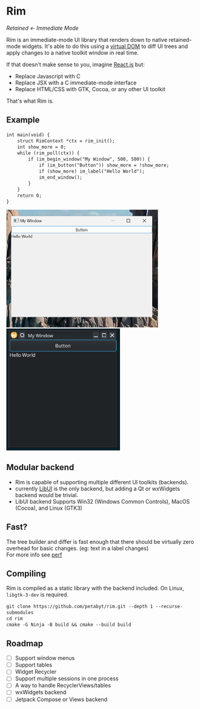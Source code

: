 # Rim
*Retained &larr; Immediate Mode*

Rim is an immediate-mode UI library that renders down to native retained-mode widgets.
It's able to do this using a [virtual DOM](https://en.wikipedia.org/wiki/Virtual_DOM) to diff UI trees and apply
changes to a native toolkit window in real time.

If that doesn't make sense to you, imagine [React.js](https://react.dev/) but:
- Replace Javascript with C
- Replace JSX with a C immediate-mode interface
- Replace HTML/CSS with GTK, Cocoa, or any other UI toolkit

That's what Rim is.

## Example
```
int main(void) {
    struct RimContext *ctx = rim_init();
    int show_more = 0;
    while (rim_poll(ctx)) {
        if (im_begin_window("My Window", 500, 500)) {
            if (im_button("Button")) show_more = !show_more;
            if (show_more) im_label("Hello World");
            im_end_window();
        }
    }
    return 0;
}
```
<img src="etc/windows.png" width="400"><img src="etc/gtk3.png" width="300">

## Modular backend

- Rim is capable of supporting multiple different UI toolkits (backends).
- currently [LibUI](https://github.com/libui-ng/libui-ng) is the only backend, but adding a Qt or wxWidgets backend would be trivial.
- LibUI backend Supports Win32 (Windows Common Controls), MacOS (Cocoa), and Linux (GTK3)

## Fast?

The tree builder and differ is fast enough that there should be virtually zero overhead for basic changes. (eg: text in a label changes)  
For more info see [perf](docs/perf)

## Compiling
Rim is compiled as a static library with the backend included.
On Linux, `libgtk-3-dev` is required.
```
git clone https://github.com/petabyt/rim.git --depth 1 --recurse-submodules
cd rim
cmake -G Ninja -B build && cmake --build build
```

## Roadmap
- [ ] Support window menus
- [ ] Support tables
- [ ] Widget Recycler
- [ ] Support multiple sessions in one process
- [ ] A way to handle RecyclerViews/tables
- [ ] wxWidgets backend
- [ ] Jetpack Compose or Views backend
